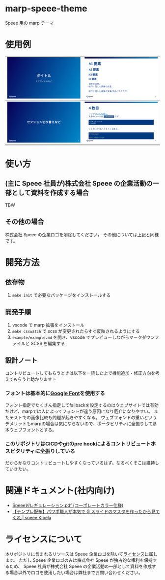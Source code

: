 # marp-speee-theme

Speee 用の marp テーマ

# 使用例

![](./example/example.001.png) | ![](./example/example.002.png)
:-------------------------:|:-------------------------:
![](./example/example.003.png) | ![](./example/example.004.png)

# 使い方

## (主に Speee 社員が)株式会社 Speee の企業活動の一部として資料を作成する場合

TBW

## その他の場合

株式会社 Speee の企業ロゴを削除してください。
その他については上記と同様です。

# 開発方法

## 依存物

1. `make init` で必要なパッケージをインストールする

## 開発手順

1. vscode で marp 拡張をインストール
1. `make csswatch` で scss が変更されたらすぐ反映されるようにする
1. `example/example.md` を開き、vscode でプレビューしながらマークダウンファイルと SCSS を編集する

## 設計ノート

コントリビュートしてもらうときは以下を一読した上で機能追加・修正方向を考えてもらうと助かります 💦

### フォントは基本的に[Google Font](https://fonts.google.com/)を使用する

フォント指定でたくさん指定してfallbackを設定するのはウェブサイトでは有効だけど、marpでは人によってフォントが違う原因になり厄介になりやすい。
またテストでの画像比較も問題が起きやすくなる。
ウェブフォントの重いというデメリットもmarpの場合は気にならないので、ポータビリティに全振りして基本ウェブフォントとする。

### このリポジトリはCICDやgitのpre hookによるコントリビュートホスピタリティに全振りしている

だからかなりコントリビュートしやすくなっているはず。なるべくそこは維持していきたい。

# 関連ドキュメント(社内向け)

- [Speee*VI*レギュレーション.pdf (コーポレートカラー仕様)](https://drive.google.com/file/d/1m5VzUtWX6JbortXmylHLABrN_RxamyXx/view?usp=sharing)
- [【テンプレ配布】パワポ職人が本気で G スライドのマスタを作ったから見てくれ \| speee Kibela](https://speee.kibe.la/@masayuki_nagayama/22064)

# ライセンスについて

本リポジトリに含まれるリソースは Speee 企業ロゴを除いて[ライセンス](./LICENSE)に属します。
ただし Speee 企業ロゴのみは株式会社 Speee が独占的な権利を保持するため、
Speee 社員が株式会社 Speee の企業活動の一部として資料を作成する場合以外でロゴを使用したい場合は弊社までお問い合わせください。
